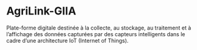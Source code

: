 # AgriLink-GIIA
Plate-forme digitale destinée à la collecte, au stockage, au  traitement et à l’affichage des données capturées par des capteurs intelligents dans le cadre  d’une architecture IoT (Internet of Things).
